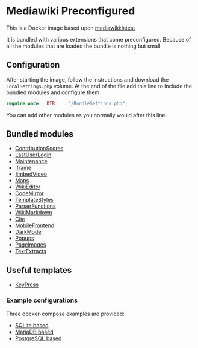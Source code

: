 # Mediawiki Preconfigured
This is a Docker image based upon [mediawiki:latest](https://hub.docker.com/_/mediawiki/)

It is bundled with various extensions that come preconfigured. Because of all the modules that are loaded the bundle is nothing but small

## Configuration
After starting the image, follow the instructions and download the ```LocalSettings.php``` volume.
At the end of the file add this line to include the bundled modules and configure them

```php
require_once __DIR__ . "/BundleSettings.php";
```

You can add other modules as you normally would after this line.

## Bundled modules
- [ContributionScores](https://www.mediawiki.org/wiki/Extension:Contribution_Scores)
- [LastUserLogin](https://www.mediawiki.org/wiki/Extension:LastUserLogin)
- [Maintenance](https://www.mediawiki.org/wiki/Extension:Maintenance)
- [Iframe](https://www.mediawiki.org/wiki/Extension:Iframe)
- [EmbedVideo](https://github.com/StarCitizenWiki/mediawiki-extensions-EmbedVideo)
- [Maps](https://maps.extension.wiki/)
- [WikiEditor](https://www.mediawiki.org/wiki/Extension:WikiEditor)
- [CodeMirror](https://www.mediawiki.org/wiki/Extension:CodeMirror)
- [TemplateStyles](https://www.mediawiki.org/wiki/Extension:TemplateStyles)
- [ParserFunctions](https://www.mediawiki.org/wiki/Extension:ParserFunctions)
- [WikiMarkdown](https://github.com/kuenzign/WikiMarkdown/)
- [Cite](https://www.mediawiki.org/wiki/Extension:Cite)
- [MobileFrontend](https://www.mediawiki.org/wiki/Extension:MobileFrontend)
- [DarkMode](https://www.mediawiki.org/wiki/Extension:DarkMode)
- [Popups](https://www.mediawiki.org/wiki/Extension:Popups)
- [PageImages](https://www.mediawiki.org/wiki/Extension:PageImages)
- [TextExtracts](https://www.mediawiki.org/wiki/Extension:TextExtracts)

## Useful templates
- [KeyPress](https://en.wikipedia.org/wiki/Template:Key_press)

### Example configurations
Three docker-compose examples are provided:
- [SQLite based](./Examples/sqlite/)
- [MariaDB based](./Examples/mariadb/)
- [PostgreSQL based](./Examples/postgres/)
